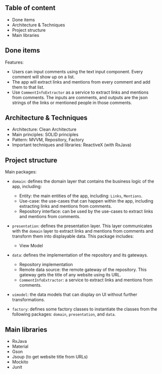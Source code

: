 ## Table of content
* Done items
* Architecture & Techniques
* Project structure
* Main libraries

## Done items
Features:
* Users can input comments using the text input component. Every comment will show up on a list. 
* The app will extract links and mentions from every comment and add them to that list.
* Use `CommentInfoExtractor` as a service to extract links and mentions from comments. The inputs are comments, and outputs are the json strings of the links or mentioned people in those comments.

## Architecture & Techniques
* Architecture: Clean Architecture
* Main principles: SOLID principles
* Pattern: MVVM, Repository, Factory
* Important techniques and libraries: ReactiveX (with RxJava)

## Project structure
Main packages:
- `domain`: defines the domain layer that contains the business logic of the app, including:
	- Entity: the main entities of the app, including: `Links`, `Mentions`.
	- Use-case: the use-cases that can happen within the app, including extracting links and mentions from comments.
	- Repository interface: can be used by the use-cases to extract links and mentions from comments.

- `presentation`: defines the presentation layer. This layer communicates with the `domain` layer to extract links and mentions from comments and transform them into displayable data. This package includes:
	- View Model
	
- `data`: defines the implementation of the repository and its gateways.
	- Repository implementation
	- Remote data source: the remote gateway of the repository. This gateway gets the title of any website using its URL. 
	- `CommentInfoExtractor`: a service to extract links and mentions from comments.

* `uimodel`: the data models that can display on UI without further transformations.

* `factory`: defines some factory classes to instantiate the classes from the following packages: `domain`, `presentation`, and `data`.



## Main libraries
* RxJava
* Material
* Gson
* Jsoup (to get website title from URLs)
* Mockito
* Junit
